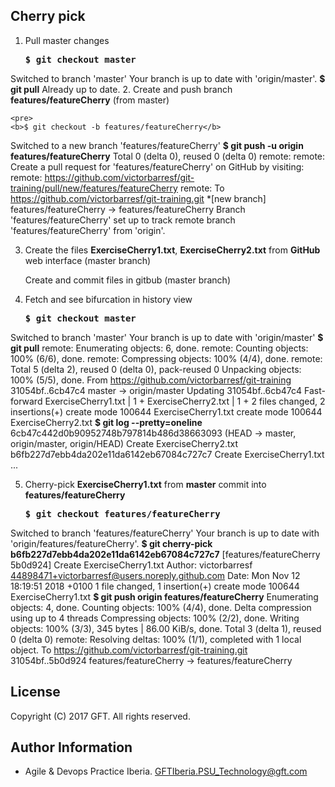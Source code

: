 ## Cherry pick

 1. Pull master changes  

    <pre>
    <b>$ git checkout master</b>
Switched to branch 'master'
Your branch is up to date with 'origin/master'.
<b>$ git pull</b>
Already up to date.
    </pre>
 2. Create and push branch **features/featureCherry** (from master)  

    <pre>
    <b>$ git checkout -b features/featureCherry</b>
Switched to a new branch 'features/featureCherry'
<b>$ git push -u origin features/featureCherry</b>
Total 0 (delta 0), reused 0 (delta 0)
remote:
remote: Create a pull request for 'features/featureCherry' on GitHub by visiting:
remote:      https://github.com/victorbarresf/git-training/pull/new/features/featureCherry
remote:
To https://github.com/victorbarresf/git-training.git
 *[new branch]      features/featureCherry -> features/featureCherry
Branch 'features/featureCherry' set up to track remote branch 'features/featureCherry' from 'origin'.
    </pre>  
    
 3. Create the files **ExerciseCherry1.txt**, **ExerciseCherry2.txt** from **GitHub** web interface (master branch)  

    Create and commit files in gitbub (master branch)  

 4. Fetch and see bifurcation in history view  

    <pre>
    <b>$ git checkout master</b>
Switched to branch 'master'
Your branch is up to date with 'origin/master'
<b>$ git pull</b>
remote: Enumerating objects: 6, done.
remote: Counting objects: 100% (6/6), done.
remote: Compressing objects: 100% (4/4), done.
remote: Total 5 (delta 2), reused 0 (delta 0), pack-reused 0
Unpacking objects: 100% (5/5), done.
From https://github.com/victorbarresf/git-training
   31054bf..6cb47c4  master     -> origin/master
Updating 31054bf..6cb47c4
Fast-forward
 ExerciseCherry1.txt | 1 +
 ExerciseCherry2.txt | 1 +
 2 files changed, 2 insertions(+)
 create mode 100644 ExerciseCherry1.txt
 create mode 100644 ExerciseCherry2.txt
<b>$ git log --pretty=oneline</b>
6cb47c442d0b90952748b797814b486d38663093 (HEAD -> master, origin/master, origin/HEAD) Create ExerciseCherry2.txt
b6fb227d7ebb4da202e11da6142eb67084c727c7 Create ExerciseCherry1.txt
... 
    </pre>
    
 5. Cherry-pick **ExerciseCherry1.txt** from **master** commit into **features/featureCherry**  

    <pre>
    <b>$ git checkout features/featureCherry</b>
Switched to branch 'features/featureCherry'
Your branch is up to date with 'origin/features/featureCherry'.
<b>$ git cherry-pick b6fb227d7ebb4da202e11da6142eb67084c727c7</b>
[features/featureCherry 5b0d924] Create ExerciseCherry1.txt
 Author: victorbarresf <44898471+victorbarresf@users.noreply.github.com>
 Date: Mon Nov 12 18:19:51 2018 +0100
 1 file changed, 1 insertion(+)
 create mode 100644 ExerciseCherry1.txt
<b>$ git push origin features/featureCherry</b>
Enumerating objects: 4, done.
Counting objects: 100% (4/4), done.
Delta compression using up to 4 threads
Compressing objects: 100% (2/2), done.
Writing objects: 100% (3/3), 345 bytes | 86.00 KiB/s, done.
Total 3 (delta 1), reused 0 (delta 0)
remote: Resolving deltas: 100% (1/1), completed with 1 local object.
To https://github.com/victorbarresf/git-training.git
   31054bf..5b0d924  features/featureCherry -> features/featureCherry
   </pre>

## License
Copyright (C) 2017 GFT. All rights reserved.

## Author Information
* Agile & Devops Practice Iberia. GFTIberia.PSU_Technology@gft.com
